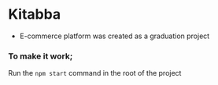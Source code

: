 # Kitabba
- E-commerce platform was created as a graduation project

### To make it work;
Run the `npm start` command in the root of the project
